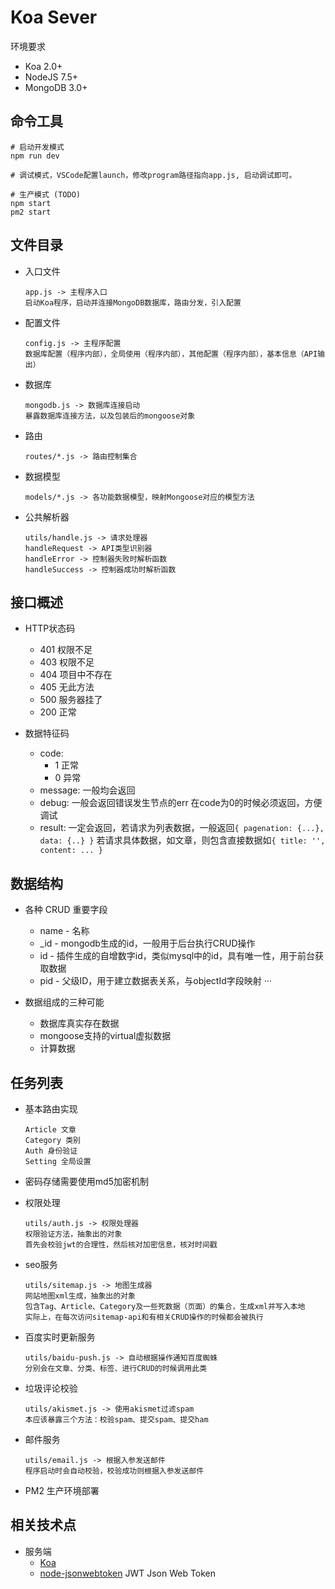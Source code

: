 # Koa Sever
环境要求
* Koa 2.0+
* NodeJS 7.5+
* MongoDB 3.0+


## 命令工具
```
# 启动开发模式
npm run dev

# 调试模式，VSCode配置launch，修改program路径指向app.js, 启动调试即可。

# 生产模式 (TODO)
npm start
pm2 start
``` 

## 文件目录
  - 入口文件
    ```
    app.js -> 主程序入口
    启动Koa程序，启动并连接MongoDB数据库，路由分发，引入配置
    ```

  - 配置文件
    ```
    config.js -> 主程序配置
    数据库配置（程序内部），全局使用（程序内部），其他配置（程序内部），基本信息（API输出）
    ```

  - 数据库
    ```
    mongodb.js -> 数据库连接启动
    暴露数据库连接方法，以及包装后的mongoose对象
    ```

  - 路由
    ```
    routes/*.js -> 路由控制集合
    ```

  - 数据模型
    ```
    models/*.js -> 各功能数据模型，映射Mongoose对应的模型方法
    ```

  - 公共解析器
    ```
    utils/handle.js -> 请求处理器
    handleRequest -> API类型识别器
    handleError -> 控制器失败时解析函数
    handleSuccess -> 控制器成功时解析函数
    ```

## 接口概述

  - HTTP状态码
    * 401 权限不足
    * 403 权限不足
    * 404 项目中不存在
    * 405 无此方法
    * 500 服务器挂了
    * 200 正常

  - 数据特征码
    * code:
        * 1 正常
        * 0 异常
    * message:
        一般均会返回
    * debug:
        一般会返回错误发生节点的err
        在code为0的时候必须返回，方便调试
    * result:
        一定会返回，若请求为列表数据，一般返回`{ pagenation: {...}, data: {..} }`
        若请求具体数据，如文章，则包含直接数据如`{ title: '', content: ... }`


## 数据结构
  - 各种 CRUD 重要字段
    * name         - 名称
    * _id          - mongodb生成的id，一般用于后台执行CRUD操作
    * id           - 插件生成的自增数字id，类似mysql中的id，具有唯一性，用于前台获取数据
    * pid          - 父级ID，用于建立数据表关系，与objectId字段映射
    ···

  - 数据组成的三种可能
    * 数据库真实存在数据
    * mongoose支持的virtual虚拟数据
    * 计算数据

## 任务列表
- 基本路由实现
  ```
  Article 文章
  Category 类别
  Auth 身份验证
  Setting 全局设置
  ```

- 密码存储需要使用md5加密机制

- 权限处理
  ```
  utils/auth.js -> 权限处理器
  权限验证方法，抽象出的对象
  首先会校验jwt的合理性，然后核对加密信息，核对时间戳
  ```
  
- seo服务
  ```
  utils/sitemap.js -> 地图生成器
  网站地图xml生成，抽象出的对象
  包含Tag、Article、Category及一些死数据（页面）的集合，生成xml并写入本地
  实际上，在每次访问sitemap-api和有相关CRUD操作的时候都会被执行
  ```

- 百度实时更新服务
  ```
  utils/baidu-push.js -> 自动根据操作通知百度蜘蛛
  分别会在文章、分类、标签、进行CRUD的时候调用此类
  ```

- 垃圾评论校验
  ```
  utils/akismet.js -> 使用akismet过滤spam
  本应该暴露三个方法：校验spam、提交spam、提交ham
  ```

- 邮件服务
  ```
  utils/email.js -> 根据入参发送邮件
  程序启动时会自动校验，校验成功则根据入参发送邮件
  ```
  
- PM2 生产环境部署

## 相关技术点
  - 服务端
    * [Koa](http://koajs.com/)
    * [node-jsonwebtoken](https://github.com/auth0/node-jsonwebtoken) JWT Json Web Token
